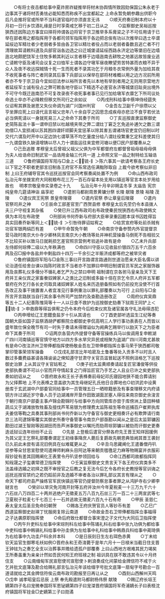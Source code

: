 <!-- { "loadSidebar": true } -->
　　○有将士夜击都给事中夏祚房祚疑推举将材未协舆情所致因劾保国公朱永老于边事其于诸将材否勇怯必能知悉而称疾不出宜都起之  上命永暂免朝参趣出供职今后凡会推将官或所举不当科道官临时亦须直言无讳
　　○顺天府奏旧制本府以十月初一日行乡饮酒礼缘是日时享斋戒乞移于初二日从之
　　○监察御史吴裕巡按狭西还因陈边方事宜曰择将帅谓各边将官于京卫推举多系膏梁之子不可任用请于已举在部者用之都指挥用于各都司领军指挥用于各边把总俟有功以次推举曰选士卒谓延绥边军精壮者少老弱者多皆由各卫官以精壮者役占而以老弱者备数且逃亡者不行清理故耳请敕科道及兵部官诣各边选之曰迁城堡请延绥西路永济定边等堡旧在边墙迤北地颇肥饶军士住牧多赖其利近以言者移于边墙迤南去耕牧之地甚远故皆废业逃亡请敕守臣及诸司会议复之曰恤军士谓各边守墩军昼夜瞭望劳苦特甚而衣粮不异于众人及夜不收远探贼情十死一生而死者不录其功乞于月粮冬衣常例外量为加给其夜不收死事者与阵亡者同录其后事下兵部议以保举在部将材难概以用之边方况前所用者亦不专于京卫自今宜如旧法参以裕所言者先以本地有举到者用之无则用京营地方者延绥军士诚有役占之弊可敕各地守臣以下精选不必差官永济等城堡旧趾突出境外不可守今既迁迤南恐不可复改录夜不收死事者事已见行加给墩军衣廪乞下所司议处命选士卒亦不必降敕但移文所司行之余如议
　　○丙戌刑科给事中蔡坤侍经筵失仪诏宥其罪及谢恩又失仪命调为湖广兴国州判官
　　○金吾左卫副千户徐瓒以父亨坐罪应死上曰请代且言祖父忠年八十余自亨之囚思念成疾母亦悲泣不食亨若伏法必当俱死请以一身就死易三人之命命下其奏于所司
　　○丁亥巡按直隶监察御史史简陈盐法十事一谓申旧禁以杜越境夹带之弊二谓灶丁窘乏乞免追补逋欠之数三谓劝借□人宜损减以苏其困四谓奸顽脚夫宜惩革以除其害五谓诸场官吏宜仍旧制以时交代六谓及时开中以足边饷七谓草荡不均乞量度分给八谓灶役繁重乞定科差使其归一九谓盘铁久缺请增铸以尽人力十谓盐运往来宜修河塘以便□民户部覆奏从之
　　○己丑追赠  孝穆皇太后曾祖父祖父父俱为中军都督府左都督曾祖母祖母母俱为夫人给诰命旧制武官一品诰用金轴三代共一道  上命照文官一品之制特给玉轴诰三道
　　○鲁府镇国将军阳与□金上＜锍-釒＞陈六事其一欲请考察各王府长史以下官之不职者吏部言旧制各王府官不系常选任满黜陟取自  上裁今欲考察似非旧制  上曰王府辅导官其令巡抚巡按官会同考察奏闻处置不为例
　　○命山西布政司弘治元年坐拨宣府大同税粮布花三万一百石存留本处支用以镇巡等官言本处岁用给故也
　明孝宗敬皇帝实录卷之十九
　　弘治元年十月辛卯朔孟冬享  太庙告  宪宗纯皇帝几筵请神诣  庙享祀
　　○遣驸马都尉周景黄镛分祭  长陵  献陵  景陵  裕陵  茂陵
　　○遣仪宾王宪祭  景皇帝陵寝
　　○遣内官祭  恭让章皇后陵寝
　　○遣内官祭司井之神
　　○壬辰命工部差官至广西贺县修  孝穆皇太后先茔仍令本县拨人夫三户守视复其杂徭
　　○癸巳升江西布政司右布政使秦民悦狭西右布政使韩文俱为本司左布政使
　　○刑部尚书何乔新与府部大臣审录重囚题本误书囚姓得旨具实回奏乔新等同上＜锍-釒＞引咎待罪诏姑宥之
　　○给赏宣府等处前杀贼有功官军银两绢匹有差
　　○甲午命暂免午朝
　　○命南京守备参赞内外官提督京营马政时南京大仆寺少卿林凤言南京大小教场等处并神机营操备马倒死不告相验又不比较买补以致马日就耗损乞差官照京营例考验追补故有是命
　　○乙未升兵部左侍郎何琮俸二级以九年秩满也
　　○命四川守臣以见收盐价银四万五千六百余两及召□报中各盐井中剩盐四十四万一千余引之半赈济成都等府之被旱灾者
　　○鲁府镇国将军阳与□金陈三事曰开言路谓言路通则世道治愿亲大臣名儒以讲论治道任给舍台谏以指陈时政言不当者亦不加罪曰申明旧制谓官员军民之家服饰器用及丧葬礼仪多僣分不循礼者乞严为之禁曰申明  祖制谓在京各驸马皇亲及天下王府并王亲仪宾之家畜餋奴婢家人之类比之旧制或多踰十倍在京乞令宗人府并五军都督府在外乞行各长史司取具诸奴婢家人姓名来历造册备照如有仍前投充没使不行首告改正及事干拨置害人者宜准见行事例重治以罪礼部覆奏以为可行  上曰阳与□金所言开言路朕当自行其余事令所司严加禁约及查勘造册改正
　　○周府仪宾吴鼎等五十二人纪善陈惟简等十一人以日食不救护为巡按御史劾奏下狱周王同铲上＜锍-釒＞申救鼎等得旨俱宥之仍令本府今后检束仪宾及诸官属各守礼法毋得违犯
　　○丙申增给辽王恩鑙食盐岁十引从其请也
　　○丁酉吏部听选监生江纪等奏国朝大臣如国子监祭酒胡俨都察院佥都御史李侃高明三人学行事功表表在人而皆以盛年致仕保全晚节有司一时失于奏请未得赠谥似为阙典乞赐举行以励天下之为臣者命下其奏于所司
　　○诏两京各营内外提督守备等官操练兵马以俟调用复申敕湖广四川河南镇巡等官慎守地方以四方多水旱灾异民或相聚为盗湖广四川河南尤甚故有是命○改注济州卫带俸都指挥使杨敬金吾左卫带俸都指挥佥事马荣于狭西都司敬掌印管事荣领军操备
　　○戊戌礼部言比年哈密及土鲁番等处入贡多不以时且人数过多麋费益甚请各降谕谕之俾知遵守甘肃守关官员滥冒起送不照例沮格乞下巡按御史治罪  上从其议守关官姑宥之
　　○庚子初太监黄顺奏请起复匠官潘俊等供役吏部执奏谓不可以小官而开夺情起复之门得旨匠官乃手艺之人且业已许之矣吏部执奏如初诏从之
　　○晋府故永和王长子表桻奏前母妃邓氏寝园地狭不能合葬请别为父择葬地  上不允表桻之意盖欲为其生母继妃孔氏他日合葬地也○初洪武中设黄册库于玄武湖中户部委官同给事中一员管理五日一晒晾籍册及有事查理移文内府请钥方许过湖近岁守备人员于边湖滩岸开垦作田致湖面淤塞人得往来南京御史余浚言于朝行南京户部委主事卢锦会勘锦时与给事中方向同管库亦尝于库傍洲上垦田种植蔬瓜又于湖滩放牧牲畜及擅伐芦苇易银为修理费太监陈祖生等命巡捕百户崔昇执库夫姜信等鞫之具奏其事刑部尚书何乔新以为守备官与御史更相奏讦必有欺弊请行南京三法司逮锦等覆实其御史所奏守备管事令南京户部亟勘以闻从之是后太监郭镛因勘田过湖王智刚等因湖田而告芦洲事御史以嘱托而劾蒋琮郭镛以被劾而讦御史更奏迭诋狱讼连年纷纷不止云
　　○先是  上登极后遣官分祭各府先王晋王知烊因援例为其父定王乞祭礼部覆奏谓定王初缘事降庶人薨后复爵故先朝恩典皆阙其晋王袭封已久前此未尝有请况旧例具在似难辄更从之
　　○辛丑乌思藏阐化王遣番僧丹叭坚参等朵甘思宣慰使司遣禅师剌麻头目阿达等来朝贡氆氇足力麻等物赐宴并衣服彩叚钞锭有差其回赐阐化王表里令丹叭坚参领回给与
　　○命江西都司故都指挥同知叚晟之子玺袭常德卫指挥使
　　○壬寅监察御史文贵言天下各王府仪宾类多不法盖缘选婚之初择之既不审授官之后教之复无法今后乞令各府长史教授等官训诲之巡抚巡按官禁约之若仍蹈前非及选婚不审者各治以罪礼部议其言有理从之
　　○命天下都司府县严操练官军民快镇巡等官仍提督防察怠事者罪之从鸿胪寺右少卿李鐩言也
　　○癸卯以旱灾免河南开封等五府并汝州今年夏税麦一十三万九千六十六石丝八万四百二十两并逃绝户无徵麦五万八百九石丝三万一百二十三两宣武等七卫夏税子粒麦七千七百三十一石并逃故无徵麦六百九十石有奇
　　○甲辰  圣慈仁寿太皇太后圣旦免命妇朝贺
　　○赐各王府庆贺官员人等钞币有差
　　○乙巳广西道监察御史赵瑛丁忧服阕复除云南道
　　○命故金吾右卫带俸都指挥佥事福得之子达袭原职指挥使
　　○命后府致仕都督佥事宋澄之子文代为大同后卫指挥使
　　○丙午升吏科左给事中宋琮刑科左给事中陈璚礼科右给事中张九功俱为都给事中吏科给事中韩镐礼科给事中孙圭俱为左给事中礼科给事中韩鼎兵科给事中蔺琦俱为右给事中九功圭户科余并本科
　　○是日辰刻日生左右珥色赤黄
　　○丁未给钦天监官生御寒毛袄如例○晋府永和王奇淯薨于是年六月十一日禄米当截日住支晋王钟铉为之奏乞全支以治葬事并赡给遗孤户部覆奏  上曰山西地方艰难其民力竭矣王所奏虽重为亲亲计然如吾民何矧王府班禄之制  祖训具在朕不敢违其令以十月终住支
　　○云南缅甸军民宣慰使司宣慰使卜剌浪奏成化间蒙给金牌信符不戒于火乞并批文底簿及勘合给赐礼部言弘治元年该给缅字号批文底簿一扇甸字号勘合一百道请就给之其金牌信符俟云南布政司勘报至日再让从之
　　○酉刻山西解州天鸣○戊申  诚孝昭皇后忌辰  上祭  奉先殿遣附马都尉杨伟祭  献陵
　　○赐辽府长垣王嫡第四子名曰宠微奉国将军恩铋嫡第四子曰宠滐晋府镇国将军奇浦嫡长子曰表柽沈府镇国将军铨金□史嫡第三子曰勋潏
